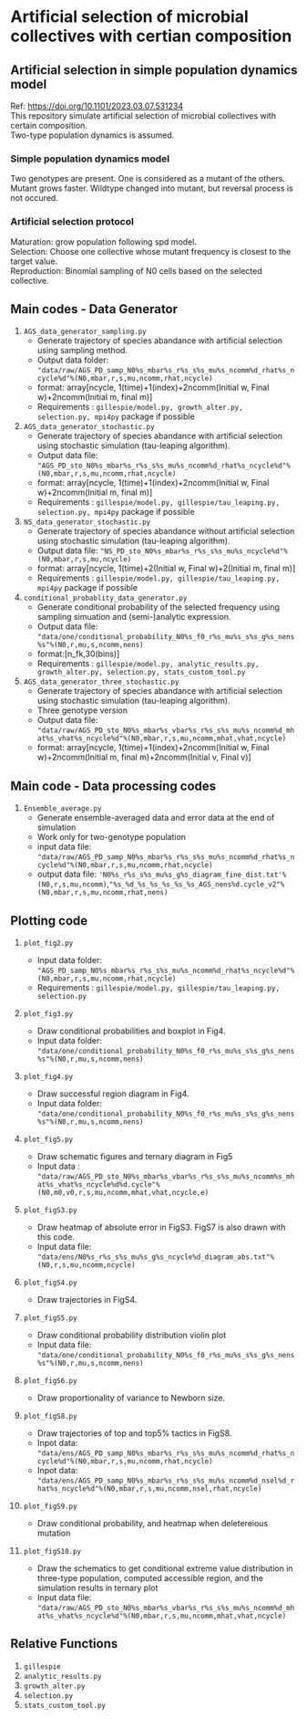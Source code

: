 Artificial selection of microbial collectives with certian composition
===
## Artificial selection in simple population dynamics model 

Ref: https://doi.org/10.1101/2023.03.07.531234   
This repository simulate artificial selection of microbial collectives with certain composition.  
Two-type population dynamics is assumed.  

### Simple population dynamics model
Two genotypes are present. One is considered as a mutant of the others.
Mutant grows faster.
Wildtype changed into mutant, but reversal process is not occured.

### Artificial selection protocol 
Maturation: grow population following spd model.  
Selection: Choose one collective whose mutant frequency is closest to the target value.  
Reproduction: Binomial sampling of N0 cells based on the selected collective. 

## Main codes - Data Generator
1. `AGS_data_generator_sampling.py`
	+ Generate trajectory of species abandance with artificial selection using sampling method.  
	+ Output data folder: `"data/raw/AGS_PD_samp_N0%s_mbar%s_r%s_s%s_mu%s_ncomm%d_rhat%s_ncycle%d"%(N0,mbar,r,s,mu,ncomm,rhat,ncycle)`
	+ format: array[ncycle, 1(time)+1(index)+2ncomm(Initial w, Final w)+2ncomm(Initial m, final m)]  
	+ Requirements : `gillespie/model.py, growth_alter.py, selection.py, mpi4py` package if possible  
1. `AGS_data_generator_stochastic.py`
	+ Generate trajectory of species abandance with artificial selection using stochastic simulation (tau-leaping algorithm).  
	+ Output data file: `"AGS_PD_sto_N0%s_mbar%s_r%s_s%s_mu%s_ncomm%d_rhat%s_ncycle%d"%(N0,mbar,r,s,mu,ncomm,rhat,ncycle)`
	+ format: array[ncycle, 1(time)+1(index)+2ncomm(Initial w, Final w)+2ncomm(Initial m, final m)]  
	+ Requirements : `gillespie/model.py, gillespie/tau_leaping.py, selection.py, mpi4py` package if possible 
1. `NS_data_generator_stochastic.py`
	+ Generate trajectory of species abandance without artificial selection using stochastic simulation (tau-leaping algorithm).  
	+ Output data file: `"NS_PD_sto_N0%s_mbar%s_r%s_s%s_mu%s_ncycle%d"%(N0,mbar,r,s,mu,ncycle)`
	+ format: array[ncycle, 1(time)+2(Initial w, Final w)+2(Initial m, final m)]  
	+ Requirements : `gillespie/model.py, gillespie/tau_leaping.py, mpi4py` package if possible 
1. `conditional_probablity_data_generator.py`
	+ Generate conditional probability of the selected frequency using sampling simuation and (semi-)analytic expression.
	+ Output data file: `"data/one/conditional_probability_N0%s_f0_r%s_mu%s_s%s_g%s_nens%s"%(N0,r,mu,s,ncomm,nens)`
	+ format:[n\_fk,30(bins)] 
	+ Requirements : `gillespie/model.py, analytic_results.py, growth_alter.py, selection.py, stats_custom_tool.py`
1. `AGS_data_generator_three_stochastic.py`
	+ Generate trajectory of species abandance with artificial selection using stochastic simulation (tau-leaping algorithm).  
	+ Three genotype version
	+ Output data file: `"data/raw/AGS_PD_sto_N0%s_mbar%s_vbar%s_r%s_s%s_mu%s_ncomm%d_mhat%s_vhat%s_ncycle%d"%(N0,mbar,r,s,mu,ncomm,mhat,vhat,ncycle)`
	+ format: array[ncycle, 1(time)+1(index)+2ncomm(Initial w, Final w)+2ncomm(Initial m, final m)+2ncomm(Initial v, Final v)]  

## Main code - Data processing codes
1. `Ensemble_average.py`
	+ Generate ensemble-averaged data and error data at the end of simulation
	+ Work only for two-genotype population
	+ input data file: `"data/raw/AGS_PD_samp_N0%s_mbar%s_r%s_s%s_mu%s_ncomm%d_rhat%s_ncycle%d"%(N0,mbar,r,s,mu,ncomm,rhat,ncycle)`
	+ output data file: `'N0%s_r%s_s%s_mu%s_g%s_diagram_fine_dist.txt'%(N0,r,s,mu,ncomm)`,`"%s_%d_%s_%s_%s_%s_%s_AGS_nens%d.cycle_v2"%(N0,mbar,r,s,mu,ncomm,rhat,nens)`

## Plotting code
1. `plot_fig2.py`
	+ Input data folder: `"AGS_PD_samp_N0%s_mbar%s_r%s_s%s_mu%s_ncomm%d_rhat%s_ncycle%d"%(N0,mbar,r,s,mu,ncomm,rhat,ncycle)` 
	+ Requirements : `gillespie/model.py, gillespie/tau_leaping.py, selection.py`
1. `plot_fig3.py` 
	+ Draw conditional probabilities and boxplot in Fig4.
	+ Input data folder: `"data/one/conditional_probability_N0%s_f0_r%s_mu%s_s%s_g%s_nens%s"%(N0,r,mu,s,ncomm,nens)`
1. `plot_fig4.py`
	+ Draw successful region diagram in Fig4.
	+ Input data folder: `"data/one/conditional_probability_N0%s_f0_r%s_mu%s_s%s_g%s_nens%s"%(N0,r,mu,s,ncomm,nens)`
1. `plot_fig5.py`
	+ Draw schematic figures and ternary diagram in Fig5
	+ Input data : `"data/raw/AGS_PD_sto_N0%s_mbar%s_vbar%s_r%s_s%s_mu%s_ncomm%s_mhat%s_vhat%s_ncycle%d%d.cycle"%(N0,m0,v0,r,s,mu,ncomm,mhat,vhat,ncycle,e)`

1. `plot_figS3.py`
	+ Draw heatmap of absolute error in FigS3. FigS7 is also drawn with this code.
	+ Input data file: `"data/ens/N0%s_r%s_s%s_mu%s_g%s_ncycle%d_diagram_abs.txt"%(N0,r,s,mu,ncomm,ncycle)`
1. `plot_figS4.py`
	+ Draw trajectories in FigS4.
1. `plot_figS5.py`
	+ Draw conditional probability distribution violin plot 
	+ Input data file: `"data/one/conditional_probability_N0%s_f0_r%s_mu%s_s%s_g%s_nens%s"%(N0,r,mu,s,ncomm,nens)`
1. `plot_figS6.py`
	+ Draw proportionality of variance to Newborn size.
1. `plot_figS8.py`
	+ Draw trajectories of top and top5% tactics in FigS8.
	+ Inpot data: `"data/ens/AGS_PD_samp_N0%s_mbar%s_r%s_s%s_mu%s_ncomm%d_rhat%s_ncycle%d"%(N0,mbar,r,s,mu,ncomm,rhat,ncycle)`
	+ Inpot data: `"data/ens/AGS_PD_samp_N0%s_mbar%s_r%s_s%s_mu%s_ncomm%d_nsel%d_rhat%s_ncycle%d"%(N0,mbar,r,s,mu,ncomm,nsel,rhat,ncycle)`
1. `plot_figS9.py`
	+ Draw conditional probability, and heatmap when deletereious mutation
1. `plot_figS10.py`
	+ Draw the schematics to get conditional extreme value distribution in three-type population, computed accessible region, and the simulation results in ternary plot
	+ Input data file: `"data/raw/AGS_PD_sto_N0%s_mbar%s_vbar%s_r%s_s%s_mu%s_ncomm%d_mhat%s_vhat%s_ncycle%d"%(N0,mbar,r,s,mu,ncomm,mhat,vhat,ncycle)`


## Relative Functions
1. `gillespie`
1. `analytic_results.py`
1. `growth_alter.py`
1. `selection.py`
1. `stats_custom_tool.py`


